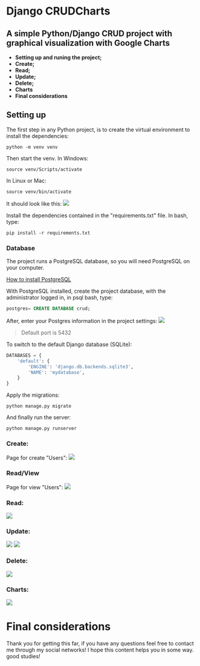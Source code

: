# Django CRUDCharts

## A simple Python/Django CRUD project with graphical visualization with Google Charts
- **Setting up and runing the project;**
- **Create;**
- **Read;**
- **Update;**
- **Delete;**
- **Charts**
- **Final considerations**
## Setting up 
The first step in any Python project, is to create the virtual environment to install the dependencies:
```
python -m venv venv
```
Then start the venv.
In Windows:
```
source venv/Scripts/activate
```
In Linux or Mac:
```
source venv/bin/activate
```

It should look like this:
<img src="https://uploaddeimagens.com.br/images/004/266/297/original/bash.PNG?1671469153">

Install the dependencies contained in the "requirements.txt" file.
In bash, type:

``` 
pip install -r requirements.txt
```

### Database
The project runs a PostgreSQL database, so you will need PostgreSQL on your computer. 

[How to install PostgreSQL](https://www.youtube.com/watch?v=0n41UTkOBb0)

With PostgreSQL installed, create the project database, with the administrator logged in, in psql bash, type:
``` SQL
postgres= CREATE DATABASE crud;
```
After, enter your Postgres information in the project settings:
<img src="https://uploaddeimagens.com.br/images/004/266/274/original/db_settings.PNG?1671467553">

> Default port is 5432

To switch to the default Django database (SQLite): 
``` python
DATABASES = {
    'default': {
        'ENGINE': 'django.db.backends.sqlite3',
        'NAME': 'mydatabase',
    }
}
```
Apply the migrations:

```
python manage.py migrate
```
And finally run the server:
```
python manage.py runserver
```
### Create:
Page for create "Users":
<img src="https://uploaddeimagens.com.br/images/004/266/331/original/djangocrud.PNG?1671471073">

### Read/View
Page for view "Users":
<img src="https://uploaddeimagens.com.br/images/004/266/334/full/ReadView.PNG?1671471210">

### Read:
<img src="https://uploaddeimagens.com.br/images/004/266/362/full/read.PNG?1671471643">

### Update: 
<img src="https://uploaddeimagens.com.br/images/004/266/345/full/Capturar.PNG?1671471410">
<img src="https://uploaddeimagens.com.br/images/004/266/355/full/edited.PNG?1671471518">

### Delete:
<img src="https://uploaddeimagens.com.br/images/004/266/370/full/delete.PNG?1671471771">

### Charts:
<img src="https://uploaddeimagens.com.br/images/004/266/395/full/Charts.PNG?1671472196">

# Final considerations
Thank you for getting this far, if you have any questions feel free to contact me through my social networks! 
I hope this content helps you in some way. good studies!
